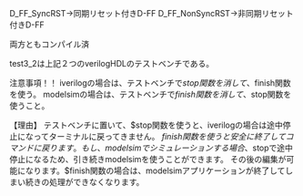 D_FF_SyncRST→同期リセット付きD-FF
D_FF_NonSyncRST→非同期リセット付きD-FF

両方ともコンパイル済

test3_2は上記２つのverilogHDLのテストベンチである。

注意事項！！
iverilogの場合は、テストベンチで$stop関数を消して、$finish関数を使う。
modelsimの場合は、テストベンチで$finish関数を消して、$stop関数を使うこと。

【理由】
テストベンチに置いて、$stop関数を使うと、iverilogの場合は途中停止になってターミナルに戻ってきません。
$finish関数を使うと安全に終了してコマンドに戻ります。
もし、modelsimでシミュレーションする場合、$stopで途中停止になるため、引き続きmodelsimを使うことができます。
その後の編集が可能になります。$finish関数の場合は、modelsimアプリケーションが終了してしまい続きの処理ができなくなります。
